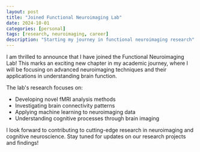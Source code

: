 ```yaml
---
layout: post
title: "Joined Functional Neuroimaging Lab"
date: 2024-10-01
categories: [personal]
tags: [research, neuroimaging, career]
description: "Starting my journey in functional neuroimaging research"
---
```


I am thrilled to announce that I have joined the Functional Neuroimaging Lab! This marks an exciting new chapter in my academic journey, where I will be focusing on advanced neuroimaging techniques and their applications in understanding brain function.

The lab's research focuses on:
- Developing novel fMRI analysis methods
- Investigating brain connectivity patterns
- Applying machine learning to neuroimaging data
- Understanding cognitive processes through brain imaging

I look forward to contributing to cutting-edge research in neuroimaging and cognitive neuroscience. Stay tuned for updates on our research projects and findings! 
